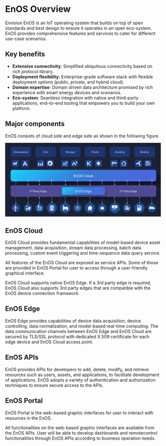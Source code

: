 # EnOS Overview

Envision EnOS is an IoT operating system that builds on top of open standards and best design to ensure it operates in an open eco-system. EnOS provides comprehensive features and services to cater for different use-case scenarios.


## Key benefits

- **Extensive connectivity**: Simplified ubiquitous connectivity based on rich protocol library.
- **Deployment flexibility**: Enterprise-grade software stack with flexible deployment options (public, private, and hybrid cloud).
- **Domain expertise**: Domain driven data architecture promised by rich experience with smart energy devices and scenarios.
- **Eco-system**: Seamless integration with native and third-party applications, end-to-end tooling that empowers you to build your own platform.


## Major components

EnOS consists of cloud side and edge side as shown in the following figure.

![EnOS architecture](architecture.gif)

## EnOS Cloud

EnOS Cloud provides fundamental capabilities of model-based device asset
management, data acquisition, stream data processing, batch data processing,
custom event triggering and time-sequence data query service.

All features of the EnOS Cloud are exposed as service APIs. Some of those are
provided in EnOS Portal for user to access through a user-friendly graphical
interface.

EnOS Cloud supports native EnOS Edge. If a 3rd party edge is required, EnOS
Cloud also supports 3rd party edges that are compatible with the EnOS device
connection framework.

## EnOS Edge

EnOS Edge provides capabilities of device data acquisition, device controlling,
data normalization, and model-based real-time computing. The data communication
channels between EnOS Edge and EnOS Cloud are secured by TLS/SSL protocol with
dedicated X.509 certificate for each edge device and EnOS Cloud access point.

## EnOS APIs

EnOS provides APIs for developers to add, delete, modify, and retrieve resources
such as users, assets, and applications, to facilitate development of
applications. EnOS adopts a variety of authentication and authorization
techniques to ensure secure access to the APIs.

## EnOS Portal

EnOS Portal is the web-based graphic interfaces for user to interact with
resources in the EnOS.

All functionalities on the web-based graphic interfaces are available from the
EnOS APIs. User will be able to develop dashboards and remotecontrol
functionalities through EnOS APIs according to business operation needs.
